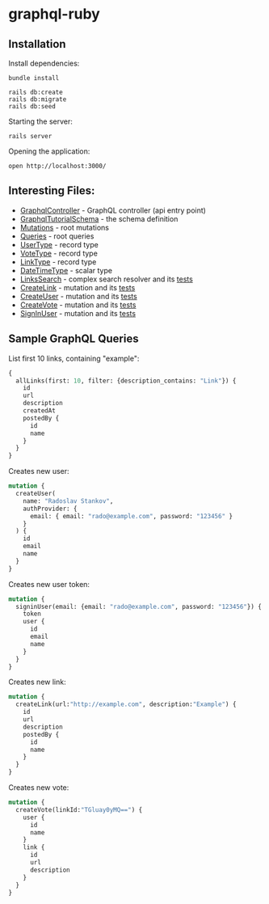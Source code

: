 # graphql-ruby

## Installation

Install dependencies:

```
bundle install

rails db:create
rails db:migrate
rails db:seed
```

Starting the server:

```
rails server
```

Opening the application:

```
open http://localhost:3000/
```

## Interesting Files:

- [GraphqlController](https://github.com/howtographql/graphql-ruby/blob/master/app/controllers/graphql_controller.rb) - GraphQL controller (api entry point)
- [GraphqlTutorialSchema](https://github.com/howtographql/graphql-ruby/blob/master/app/graphql/graphql_tutorial_schema.rb) - the schema definition
- [Mutations](https://github.com/howtographql/graphql-ruby/blob/master/app/graphql/types/mutation_type.rb) - root mutations
- [Queries](https://github.com/howtographql/graphql-ruby/blob/master/app/graphql/types/query_type.rb) - root queries
- [UserType](https://github.com/howtographql/graphql-ruby/blob/master/app/graphql/types/user_type.rb) - record type
- [VoteType](https://github.com/howtographql/graphql-ruby/blob/master/app/graphql/types/vote_type.rb) - record type
- [LinkType](https://github.com/howtographql/graphql-ruby/blob/master/app/graphql/types/link_type.rb) - record type
- [DateTimeType](https://github.com/howtographql/graphql-ruby/blob/master/app/graphql/types/date_time_type.rb) - scalar type
- [LinksSearch](https://github.com/howtographql/graphql-ruby/blob/master/app/graphql/resolvers/links_search.rb) - complex search resolver and its [tests](https://github.com/howtographql/graphql-ruby/blob/master/test/graphql/resolvers/links_search_test.rb)
- [CreateLink](https://github.com/howtographql/graphql-ruby/blob/master/app/graphql/resolvers/create_link.rb) - mutation and its [tests](https://github.com/howtographql/graphql-ruby/blob/master/test/graphql/resolvers/create_link_test.rb)
- [CreateUser](https://github.com/howtographql/graphql-ruby/blob/master/app/graphql/resolvers/create_user.rb) - mutation and its [tests](https://github.com/howtographql/graphql-ruby/blob/master/test/graphql/resolvers/create_user_test.rb)
- [CreateVote](https://github.com/howtographql/graphql-ruby/blob/master/app/graphql/resolvers/create_vote.rb) - mutation and its [tests](https://github.com/howtographql/graphql-ruby/blob/master/test/graphql/resolvers/create_vote_test.rb)
- [SignInUser](https://github.com/howtographql/graphql-ruby/blob/master/app/graphql/resolvers/sign_in_user.rb) - mutation and its [tests](https://github.com/howtographql/graphql-ruby/blob/master/test/graphql/resolvers/sign_in_user_test.rb)

## Sample GraphQL Queries

List first 10 links, containing "example":

```graphql
{
  allLinks(first: 10, filter: {description_contains: "Link"}) {
    id
    url
    description
    createdAt
    postedBy {
      id
      name
    }
  }
}

```

Creates new user:

```graphql
mutation {
  createUser(
    name: "Radoslav Stankov",
    authProvider: {
      email: { email: "rado@example.com", password: "123456" }
    }
  ) {
    id
    email
    name
  }
}
```

Creates new user token:

```graphql
mutation {
  signinUser(email: {email: "rado@example.com", password: "123456"}) {
    token
    user {
      id
      email
      name
    }
  }
}
```

Creates new link:

```graphql
mutation {
  createLink(url:"http://example.com", description:"Example") {
    id
    url
    description
    postedBy {
      id
      name
    }
  }
}
```

Creates new vote:

```graphql
mutation {
  createVote(linkId:"TGluay0yMQ==") {
    user {
      id
      name
    }
    link {
      id
      url
      description
    }
  }
}
```

